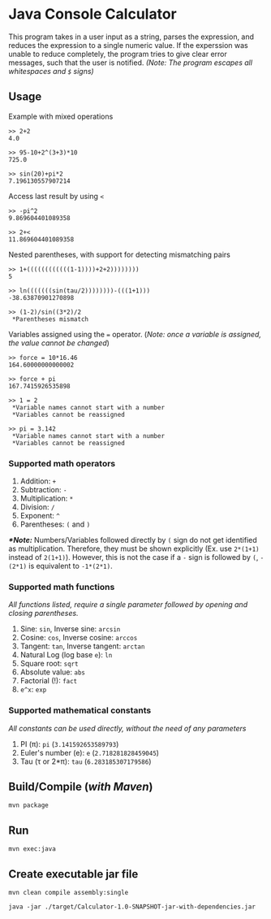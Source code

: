 # Java Console Calculator

This program takes in a user input as a string, parses the expression, and reduces the expression to a single numeric value. If the experssion was unable to reduce completely, the program tries to give clear error messages, such that the user is notified. _(Note: The program escapes all whitespaces and `$` signs)_

## Usage

Example with mixed operations
```
>> 2+2
4.0

>> 95-10+2^(3+3)*10
725.0

>> sin(20)+pi*2
7.196130557907214
```

Access last result by using `<`

```
>> -pi^2
9.869604401089358

>> 2+<
11.869604401089358
```

Nested parentheses, with support for detecting mismatching pairs

```
>> 1+((((((((((((1-1))))+2+2))))))))
5

>> ln(((((((sin(tau/2))))))))-(((1+1)))
-38.63870901270898

>> (1-2)/sin((3*2)/2
 *Parentheses mismatch
```

Variables assigned using the `=` operator. (_Note: once a variable is assigned, the value cannot be changed_)

```
>> force = 10*16.46
164.60000000000002

>> force + pi
167.7415926535898

>> 1 = 2
 *Variable names cannot start with a number
 *Variables cannot be reassigned

>> pi = 3.142
 *Variable names cannot start with a number
 *Variables cannot be reassigned
```

### Supported math operators

1. Addition: `+`
2. Subtraction: `-`
3. Multiplication: `*`
4. Division: `/`
5. Exponent: `^`
6. Parentheses: `(` and `)`

**_\*Note:_** Numbers/Variables followed directly by `(` sign do not get identified as multiplication. Therefore, they must be shown explicitly (Ex. use `2*(1+1)` instead of `2(1+1)`). However, this is not the case if a `-` sign is followed by `(`, `-(2*1)` is equivalent to `-1*(2*1)`.

### Supported math functions

_All functions listed, require a single parameter followed by opening and closing parentheses._

1. Sine: `sin`, Inverse sine: `arcsin`
2. Cosine: `cos`, Inverse cosine: `arccos`
3. Tangent: `tan`, Inverse tangent: `arctan`
4. Natural Log (log base `e`): `ln`
5. Square root: `sqrt`
6. Absolute value: `abs`
7. Factorial (!): `fact`
8. `e^x`: `exp`

### Supported mathematical constants

_All constants can be used directly, without the need of any parameters_

1. PI (π): `pi` (`3.141592653589793`)
2. Euler's number (e): `e` (`2.718281828459045`)
3. Tau (τ or 2\*π): `tau` (`6.283185307179586`)

## Build/Compile (_with Maven_)

```
mvn package
```

## Run
```
mvn exec:java
```

## Create executable jar file

```
mvn clean compile assembly:single
```
```
java -jar ./target/Calculator-1.0-SNAPSHOT-jar-with-dependencies.jar
```
